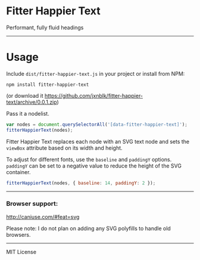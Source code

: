 # Fitter Happier Text

Performant, fully fluid headings

---

# Usage

Include `dist/fitter-happier-text.js` in your project or install from NPM:

```
npm install fitter-happier-text
```

(or download it https://github.com/jxnblk/fitter-happier-text/archive/0.0.1.zip)

Pass it a nodelist.

```js
var nodes = document.querySelectorAll('[data-fitter-happier-text]');
fitterHappierText(nodes);
```

Fitter Happier Text replaces each node with an SVG text node and sets the `viewBox` attribute based on its width and height.

To adjust for different fonts, use the `baseline` and `paddingY` options. `paddingY` can be set to a negative value to reduce the height of the SVG container.

```js
fitterHappierText(nodes, { baseline: 14, paddingY: 2 });
```

<!--
## Usage with Gulpjs

To avoid client-side rendering, use a build tool like Gulpjs to replace HTML elements with SVG.

_Example TK_

-->

---

### Browser support:

http://caniuse.com/#feat=svg

Please note: I do not plan on adding any SVG polyfills to handle old browsers.

---

MIT License

